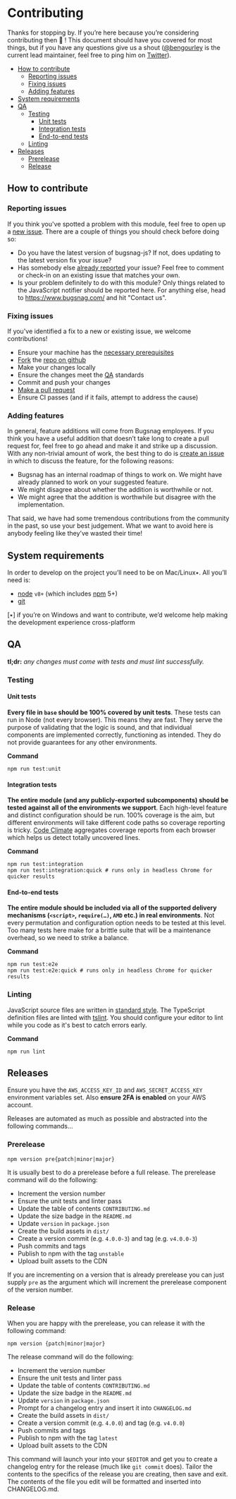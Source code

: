 # Contributing

Thanks for stopping by. If you’re here because you’re considering contributing then
🎉 ! This document should have you covered for most things, but if you have any questions
give us a shout ([@bengourley](https://github.com/bengourley) is the current lead
maintainer, feel free to ping him on [Twitter](https://twitter.com/bengourley)).

<!-- toc -->

- [How to contribute](#how-to-contribute)
  * [Reporting issues](#reporting-issues)
  * [Fixing issues](#fixing-issues)
  * [Adding features](#adding-features)
- [System requirements](#system-requirements)
- [QA](#qa)
  * [Testing](#testing)
    + [Unit tests](#unit-tests)
    + [Integration tests](#integration-tests)
    + [End-to-end tests](#end-to-end-tests)
  * [Linting](#linting)
- [Releases](#releases)
  * [Prerelease](#prerelease)
  * [Release](#release)

<!-- tocstop -->

## How to contribute

### Reporting issues

If you think you've spotted a problem with this module, feel free to open up a
[new issue](https://github.com/bugsnag/bugsnag-js/issues/new). There are a couple
of things you should check before doing so:

- Do you have the latest version of bugsnag-js? If not, does updating to the latest
version fix your issue?
- Has somebody else [already reported](https://github.com/bugsnag/bugsnag-js/issues?utf8=%E2%9C%93&q=is%3Aissue%20is%3Aopen) your issue? Feel free to comment or check-in on an existing issue that matches your own.
- Is your problem definitely to do with this module? Only things related to the JavaScript
notifier should be reported here. For anything else, head to https://www.bugsnag.com/ and hit "Contact us".

### Fixing issues

If you've identified a fix to a new or existing issue, we welcome contributions!

- Ensure your machine has the [necessary prerequisites](#system-requirements)
- [Fork](https://help.github.com/articles/fork-a-repo) the [repo on github](https://github.com/bugsnag/bugsnag-js)
- Make your changes locally
- Ensure the changes meet the [QA](#QA) standards
- Commit and push your changes
- [Make a pull request](https://help.github.com/articles/using-pull-requests)
- Ensure CI passes (and if it fails, attempt to address the cause)

### Adding features

In general, feature additions will come from Bugsnag employees. If you think you have
a useful addition that doesn’t take long to create a pull request for, feel free
to go ahead and make it and strike up a discussion. With any non-trivial amount
of work, the best thing to do is [create an issue](https://github.com/bugsnag/bugsnag-js/issues/new)
in which to discuss the feature, for the following reasons:

- Bugsnag has an internal roadmap of things to work on. We might have already planned to
work on your suggested feature.
- We might disagree about whether the addition is worthwhile or not.
- We might agree that the addition is worthwhile but disagree with the implementation.

That said, we have had some tremendous contributions from the community in the past,
so use your best judgement. What we want to avoid here is anybody feeling like they’ve
wasted their time!

## System requirements

In order to develop on the project you’ll need to be on Mac/Linux٭. All you’ll need is:
- [node](https://nodejs.org) `v8+` (which includes [npm](https://www.npmjs.com/get-npm) 5+)
- [git](https://git-scm.com/)

[٭] if you’re on Windows and want to contribute, we’d welcome help making
the development experience cross-platform

## QA

__tl;dr:__ _any changes must come with tests and must lint successfully._

### Testing

#### Unit tests

__Every file in `base` should be 100% covered by unit tests__. These tests can run in Node
(not every browser). This means they are fast. They serve the purpose of validating
that the logic is sound, and that individual components are implemented correctly,
functioning as intended. They do not provide guarantees for any other environments.

__Command__

```
npm run test:unit
```

#### Integration tests

__The entire module (and any publicly-exported subcomponents) should be tested against
all of the environments we support__. Each high-level feature and distinct configuration
should be run. 100% coverage is the aim, but different environments will take different
code paths so coverage reporting is tricky. [Code Climate](https://codeclimate.com/github/bugsnag/bugsnag-js)
aggregates coverage reports from each browser which helps us detect totally uncovered
lines.

__Command__

```
npm run test:integration
npm run test:integration:quick # runs only in headless Chrome for quicker results
```

#### End-to-end tests

__The entire module should be included via all of the supported delivery mechanisms
(`<script>`, `require(…)`, `AMD` etc.) in real environments__. Not every permutation
and configuration option needs to be tested at this level. Too many tests here make
for a brittle suite that will be a maintenance overhead, so we need to strike a balance.

__Command__

```
npm run test:e2e
npm run test:e2e:quick # runs only in headless Chrome for quicker results
```

### Linting

JavaScript source files are written in [standard style](https://standardjs.com).
The TypeScript definition files are linted with [tslint](https://palantir.github.io/tslint/).
You should configure your editor to lint while you code as it's best to catch errors
early.

__Command__

```
npm run lint
```

## Releases

Ensure you have the `AWS_ACCESS_KEY_ID` and `AWS_SECRET_ACCESS_KEY` environment
variables set. Also __ensure 2FA is enabled__ on your AWS account.

Releases are automated as much as possible and abstracted into the following commands…

### Prerelease


```
npm version pre{patch|minor|major}
```

It is usually best to do a prerelease before a full release. The prerelease command
will do the following:

- Increment the version number
- Ensure the unit tests and linter pass
- Update the table of contents `CONTRIBUTING.md`
- Update the size badge in the `README.md`
- Update `version` in `package.json`
- Create the build assets in `dist/`
- Create a version commit (e.g. `4.0.0-3`) and tag (e.g. `v4.0.0-3`)
- Push commits and tags
- Publish to npm with the tag `unstable`
- Upload built assets to the CDN

If you are incrementing on a version that is already prerelease you can just supply `pre`
as the argument which will increment the prerelease component of the version number.

### Release

When you are happy with the prerelease, you can release it with the following command:

```
npm version {patch|minor|major}
```

The release command will do the following:

- Increment the version number
- Ensure the unit tests and linter pass
- Update the table of contents `CONTRIBUTING.md`
- Update the size badge in the `README.md`
- Update `version` in `package.json`
- Prompt for a changelog entry and insert it into `CHANGELOG.md`
- Create the build assets in `dist/`
- Create a version commit (e.g. `4.0.0`) and tag (e.g. `v4.0.0`)
- Push commits and tags
- Publish to npm with the tag `latest`
- Upload built assets to the CDN

This command will launch your into your `$EDITOR` and get you to create a changelog
entry for the release (much like `git commit` does).
Tailor the contents to the specifics of the release you are creating, then save and exit.
The contents of the file you edit will be formatted and inserted into CHANGELOG.md.
